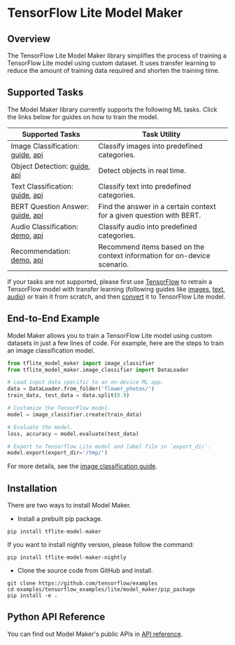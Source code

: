 # TensorFlow Lite Model Maker

## Overview

The TensorFlow Lite Model Maker library simplifies the process of training a
TensorFlow Lite model using custom dataset. It uses transfer learning to reduce
the amount of training data required and shorten the training time.

## Supported Tasks

The Model Maker library currently supports the following ML tasks. Click the
links below for guides on how to train the model.

Supported Tasks                                                                                                                                                                                                                                     | Task Utility
--------------------------------------------------------------------------------------------------------------------------------------------------------------------------------------------------------------------------------------------------- | ------------
Image Classification: [guide](https://www.tensorflow.org/lite/tutorials/model_maker_image_classification), [api](https://www.tensorflow.org/lite/api_docs/python/tflite_model_maker/image_classifier)                                               | Classify images into predefined categories.
Object Detection: [guide](https://www.tensorflow.org/lite/tutorials/model_maker_object_detection), [api](https://www.tensorflow.org/lite/api_docs/python/tflite_model_maker/object_detector)                                                        | Detect objects in real time.
Text Classification: [guide](https://www.tensorflow.org/lite/tutorials/model_maker_text_classification), [api](https://www.tensorflow.org/lite/api_docs/python/tflite_model_maker/text_classifier)                                                  | Classify text into predefined categories.
BERT Question Answer: [guide](https://www.tensorflow.org/lite/tutorials/model_maker_question_answer), [api](https://www.tensorflow.org/lite/api_docs/python/tflite_model_maker/question_answer)                                                     | Find the answer in a certain context for a given question with BERT.
Audio Classification: [demo](https://github.com/tensorflow/examples/blob/master/tensorflow_examples/lite/model_maker/demo/audio_classification_demo.py), [api](https://www.tensorflow.org/lite/api_docs/python/tflite_model_maker/audio_classifier) | Classify audio into predefined categories.
Recommendation: [demo](https://github.com/tensorflow/examples/blob/master/tensorflow_examples/lite/model_maker/demo/recommendation_demo.py), [api](https://www.tensorflow.org/lite/api_docs/python/tflite_model_maker/recommendation)               | Recommend items based on the context information for on-device scenario.

If your tasks are not supported, please first use [TensorFlow](https://www.tensorflow.org/guide)
to retrain a TensorFlow model with transfer learning (following guides like
[images](https://www.tensorflow.org/tutorials/images/transfer_learning),
[text](https://www.tensorflow.org/official_models/fine_tuning_bert),
[audio](https://www.tensorflow.org/tutorials/audio/transfer_learning_audio)) or
train it from scratch, and then [convert](https://www.tensorflow.org/lite/convert)
it to TensorFlow Lite model.

## End-to-End Example

Model Maker allows you to train a TensorFlow Lite model using custom datasets in
just a few lines of code. For example, here are the steps to train an image
classification model.

```python
from tflite_model_maker import image_classifier
from tflite_model_maker.image_classifier import DataLoader

# Load input data specific to an on-device ML app.
data = DataLoader.from_folder('flower_photos/')
train_data, test_data = data.split(0.9)

# Customize the TensorFlow model.
model = image_classifier.create(train_data)

# Evaluate the model.
loss, accuracy = model.evaluate(test_data)

# Export to Tensorflow Lite model and label file in `export_dir`.
model.export(export_dir='/tmp/')
```

For more details, see the
[image classification guide](https://www.tensorflow.org/lite/tutorials/model_maker_image_classification).

## Installation

There are two ways to install Model Maker.

*   Install a prebuilt pip package.

```shell
pip install tflite-model-maker
```

If you want to install nightly version, please follow the command:

```shell
pip install tflite-model-maker-nightly
```

*   Clone the source code from GitHub and install.

```shell
git clone https://github.com/tensorflow/examples
cd examples/tensorflow_examples/lite/model_maker/pip_package
pip install -e .
```

## Python API Reference

You can find out Model Maker's public APIs in
[API reference](https://www.tensorflow.org/lite/api_docs/python/tflite_model_maker).
